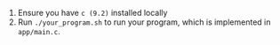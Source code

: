 

1. Ensure you have `c (9.2)` installed locally
1. Run `./your_program.sh` to run your program, which is implemented in
   `app/main.c`.
